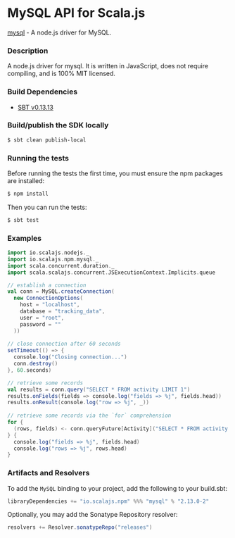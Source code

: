 MySQL API for Scala.js
=======================
[mysql](https://www.npmjs.com/package/mysql) - A node.js driver for MySQL. 

### Description

A node.js driver for mysql. It is written in JavaScript, does not require compiling, and is 100% MIT licensed.

### Build Dependencies

* [SBT v0.13.13](http://www.scala-sbt.org/download.html)

### Build/publish the SDK locally

```bash
$ sbt clean publish-local
```

### Running the tests

Before running the tests the first time, you must ensure the npm packages are installed:

```bash
$ npm install
```

Then you can run the tests:

```bash
$ sbt test
```

### Examples

```scala
import io.scalajs.nodejs._
import io.scalajs.npm.mysql._
import scala.concurrent.duration._
import scala.scalajs.concurrent.JSExecutionContext.Implicits.queue

// establish a connection
val conn = MySQL.createConnection(
  new ConnectionOptions(
    host = "localhost",
    database = "tracking_data",
    user = "root",
    password = ""
  ))
      
// close connection after 60 seconds
setTimeout(() => {
  console.log("Closing connection...")
  conn.destroy()
}, 60.seconds)

// retrieve some records
val results = conn.query("SELECT * FROM activity LIMIT 1")
results.onFields(fields => console.log("fields => %j", fields.head))
results.onResult(console.log("row => %j", _))
 
// retrieve some records via the `for` comprehension
for {
  (rows, fields) <- conn.queryFuture[Activity]("SELECT * FROM activity LIMIT 1")
} {
  console.log("fields => %j", fields.head)
  console.log("rows => %j", rows.head)
}
```

### Artifacts and Resolvers

To add the `MySQL` binding to your project, add the following to your build.sbt:  

```sbt
libraryDependencies += "io.scalajs.npm" %%% "mysql" % "2.13.0-2"
```

Optionally, you may add the Sonatype Repository resolver:

```sbt   
resolvers += Resolver.sonatypeRepo("releases") 
```